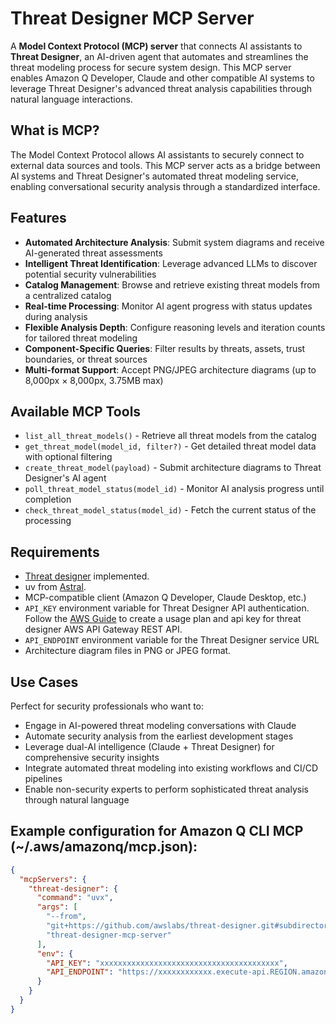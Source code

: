 # Threat Designer MCP Server

A **Model Context Protocol (MCP) server** that connects AI assistants to **Threat Designer**, an AI-driven agent that automates and streamlines the threat modeling process for secure system design. This MCP server enables Amazon Q Developer, Claude and other compatible AI systems to leverage Threat Designer's advanced threat analysis capabilities through natural language interactions.

## What is MCP?

The Model Context Protocol allows AI assistants to securely connect to external data sources and tools. This MCP server acts as a bridge between AI systems and Threat Designer's automated threat modeling service, enabling conversational security analysis through a standardized interface.

## Features

- **Automated Architecture Analysis**: Submit system diagrams and receive AI-generated threat assessments
- **Intelligent Threat Identification**: Leverage advanced LLMs to discover potential security vulnerabilities
- **Catalog Management**: Browse and retrieve existing threat models from a centralized catalog
- **Real-time Processing**: Monitor AI agent progress with status updates during analysis
- **Flexible Analysis Depth**: Configure reasoning levels and iteration counts for tailored threat modeling
- **Component-Specific Queries**: Filter results by threats, assets, trust boundaries, or threat sources
- **Multi-format Support**: Accept PNG/JPEG architecture diagrams (up to 8,000px × 8,000px, 3.75MB max)

## Available MCP Tools

- `list_all_threat_models()` - Retrieve all threat models from the catalog
- `get_threat_model(model_id, filter?)` - Get detailed threat model data with optional filtering
- `create_threat_model(payload)` - Submit architecture diagrams to Threat Designer's AI agent
- `poll_threat_model_status(model_id)` - Monitor AI analysis progress until completion
- `check_threat_model_status(model_id)` - Fetch the current status of the processing

## Requirements

- [Threat designer](../README.md) implemented.
- uv from [Astral](https://docs.astral.sh/uv/getting-started/installation/).
- MCP-compatible client (Amazon Q Developer, Claude Desktop, etc.)
- `API_KEY` environment variable for Threat Designer API authentication. Follow the [AWS Guide](https://docs.aws.amazon.com/apigateway/latest/developerguide/api-gateway-create-usage-plans.html) to create a usage plan and api key for threat designer AWS API Gateway REST API.
- `API_ENDPOINT` environment variable for the Threat Designer service URL
- Architecture diagram files in PNG or JPEG format.

## Use Cases

Perfect for security professionals who want to:

- Engage in AI-powered threat modeling conversations with Claude
- Automate security analysis from the earliest development stages
- Leverage dual-AI intelligence (Claude + Threat Designer) for comprehensive security insights
- Integrate automated threat modeling into existing workflows and CI/CD pipelines
- Enable non-security experts to perform sophisticated threat analysis through natural language

## Example configuration for Amazon Q CLI MCP (~/.aws/amazonq/mcp.json):

```json
{
  "mcpServers": {
    "threat-designer": {
      "command": "uvx",
      "args": [
        "--from",
        "git+https://github.com/awslabs/threat-designer.git#subdirectory=mcp-server",
        "threat-designer-mcp-server"
      ],
      "env": {
        "API_KEY": "xxxxxxxxxxxxxxxxxxxxxxxxxxxxxxxxxxxxxxxx",
        "API_ENDPOINT": "https://xxxxxxxxxxxx.execute-api.REGION.amazonaws.com/dev"
      }
    }
  }
}
```

